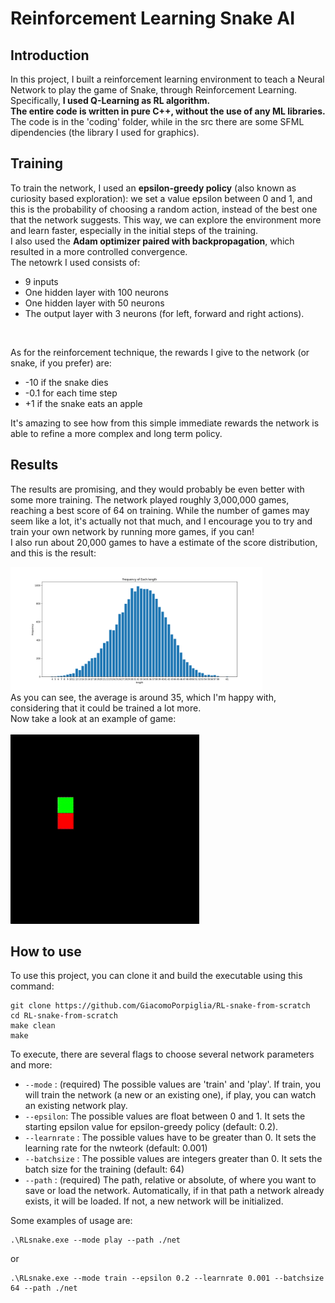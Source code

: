 # Reinforcement Learning Snake AI

## Introduction

In this project, I built a reinforcement learning environment to teach a Neural Network to play the game of Snake, through Reinforcement Learning.
Specifically, <b>I used Q-Learning as RL algorithm.</b>
<br>
<b>The entire code is written in pure C++, without the use of any ML libraries.</b>
<br>
The code is in the 'coding' folder, while in the src there are some SFML dipendencies (the library I used for graphics).

## Training
To train the network, I used an <b>epsilon-greedy policy</b> (also known as curiosity based exploration): we set a value epsilon between 0 and 1, and this is the probability of choosing a random action, instead of the best one that the network suggests. This way, we can explore the environment more and learn faster, especially in the initial steps of the training.
<br>
I also used the <b>Adam optimizer paired with backpropagation</b>, which resulted in a more controlled convergence.
<br>
The netowrk I used consists of:
-  9 inputs
- One hidden layer with 100 neurons
- One hidden layer with 50 neurons
- The output layer with 3 neurons (for left, forward and right actions).
<br>

As for the reinforcement technique, the rewards I give to the network (or snake, if you prefer) are:
- -10 if the snake dies
- -0.1 for each time step
- +1 if the snake eats an apple

It's amazing to see how from this simple immediate rewards the network is able to refine a more complex and long term policy.


## Results
The results are promising, and they would probably be even better with some more training.
The network played roughly 3,000,000 games, reaching a best score of 64 on training. While the number of games may seem like a lot, it's actually not that much, and I encourage you to try and train your own network by running more games, if you can!
<br>
I also run about 20,000 games to have a estimate of the score distribution, and this is the result:
<br>

<img alt="Score distribution" src="./imgs/distribution.png" style="width:80%;">
<br>
As you can see, the average is around 35, which I'm happy with, considering that it could be trained a lot more.
<br>
Now take a look at an example of game:
<br><br>

<img src="./imgs/play.gif" width="60%" />


## How to use
To use this project, you can clone it and build the executable using this command: 
```
git clone https://github.com/GiacomoPorpiglia/RL-snake-from-scratch
cd RL-snake-from-scratch
make clean
make
```

To execute, there are several flags to choose several network parameters and more:
- ```--mode``` : (required) The possible values are 'train' and 'play'. If train, you will train the network (a new or an existing one), if play, you can watch an existing network play.
- ```--epsilon```: The possible values are float between 0 and 1. It sets the starting epsilon value for epsilon-greedy policy (default: 0.2).
- ```--learnrate``` : The possible values have to be greater than 0. It sets the learning rate for the nwteork (default: 0.001)
- ```--batchsize``` : The possible values are integers greater than 0. It sets the batch size for the training (default: 64)
- ```--path``` : (required) The path, relative or absolute, of where you want to save or load the network. Automatically, if in that path a network already exists, it will be loaded. If not, a new network will be initialized.

Some examples of usage are:

```
.\RLsnake.exe --mode play --path ./net
```
or 
```
.\RLsnake.exe --mode train --epsilon 0.2 --learnrate 0.001 --batchsize 64 --path ./net
```


